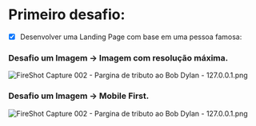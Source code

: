 # Primeiro desafio:
- [x] Desenvolver uma Landing Page com base em uma pessoa famosa:

### Desafio um Imagem → Imagem com resolução máxima.
![FireShot Capture 002 - Pargina de tributo ao Bob Dylan - 127.0.0.1.png](assets/img/Pgina_inteira.jfif)

### Desafio um Imagem → Mobile First.
![FireShot Capture 002 - Pargina de tributo ao Bob Dylan - 127.0.0.1.png](assets/img/mob.png)

